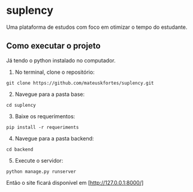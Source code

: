 # suplency
Uma plataforma de estudos com foco em otimizar o tempo do estudante.

## Como executar o projeto
Já tendo o python instalado no computador.
1. No terminal, clone o repositório:
```
git clone https://github.com/mateuskfortes/suplency.git
```

2. Navegue para a pasta base:
```
cd suplency
```

3. Baixe os requerimentos:
```
pip install -r requeriments
```

4. Navegue para a pasta backend:
```
cd backend
```

5. Execute o servidor:
```
python manage.py runserver
```

Então o site ficará disponível em [http://127.0.0.1:8000/]
